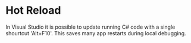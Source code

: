 # Hot Reload

In Visual Studio it is possible to update running C# code with a single shourtcut 'Alt+F10'. This saves many app restarts during local debugging.